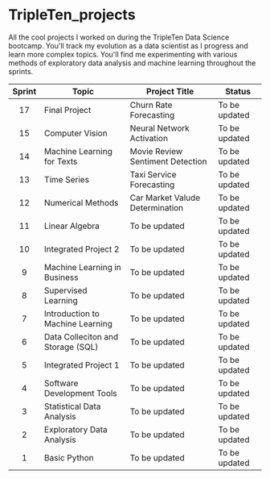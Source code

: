 # TripleTen_projects
All the cool projects I worked on during the TripleTen Data Science bootcamp. You'll track my evolution as a data scientist as I progress and learn more complex topics. You'll find me experimenting with various methods of exploratory data analysis and machine learning throughout the sprints.

| Sprint | Topic | Project Title | Status
| :---------------: | --------------- |--------------- |---------------
| 17 | Final Project | Churn Rate Forecasting | To be updated
| 15 | Computer Vision | Neural Network Activation | To be updated
| 14 | Machine Learning for Texts | Movie Review Sentiment Detection | To be updated
| 13 | Time Series | Taxi Service Forecasting | To be updated
| 12 | Numerical Methods | Car Market Valude Determination | To be updated
| 11 | Linear Algebra | To be updated | To be updated
| 10 | Integrated Project 2 | To be updated | To be updated
| 9 | Machine Learning in Business | To be updated | To be updated
| 8 | Supervised Learning | To be updated | To be updated
| 7 | Introduction to Machine Learning | To be updated | To be updated
| 6 | Data Colleciton and Storage (SQL) | To be updated | To be updated
| 5 | Integrated Project 1 | To be updated | To be updated
| 4 | Software Development Tools | To be updated | To be updated
| 3 | Statistical Data Analysis | To be updated | To be updated
| 2 | Exploratory Data Analysis | To be updated | To be updated
| 1 | Basic Python | To be updated | To be updated
